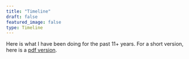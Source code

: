 ```yaml
---
title: "Timeline"
draft: false
featured_image: false
type: Timeline
---
```

Here is what I have been doing for the past 11+ years. For a short version, here is a [pdf version](/images/MaxenceMauduit_CV.pdf).